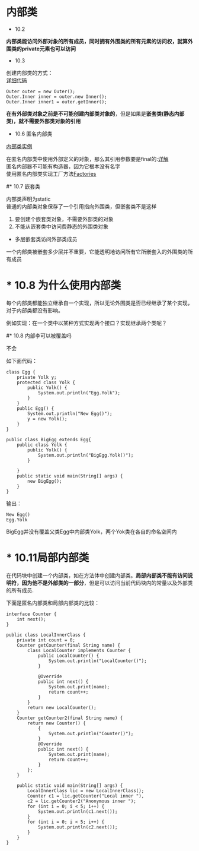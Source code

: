 # 内部类

* 10.2

**内部类能访问外部对象的所有成员，同时拥有外围类的所有元素的访问权，就算外围类的private元素也可以访问**

* 10.3


创建内部类的方式：<br>
[详细代码](https://github.com/shanyao19940801/BookeNote/blob/master/ThinkingInJava/think-first/src/com/thinkf/chapter10/c01/Outer.java)

	Outer outer = new Outer();
	Outer.Inner inner = outer.new Inner();
	Outer.Inner inner1 = outer.getInner();

**在有外部类对象之前是不可能创建内部类对象的**，但是如果是**嵌套类(静态内部类)，就不需要外部类对象的引用**

* 10.6 匿名内部类

[内部类实例](https://github.com/shanyao19940801/BookeNote/blob/master/ThinkingInJava/think-first/src/com/thinkf/chapter10/c06/Parce17.java)

在匿名内部类中使用外部定义的对象，那么其引用参数要是final的:[详解](https://www.cnblogs.com/DarrenChan/p/5738957.html)<br>
匿名内部器不可能有构造器，因为它根本没有名字<br>
使用匿名内部类实现工厂方法[Factories](https://github.com/shanyao19940801/BookeNote/blob/master/ThinkingInJava/think-first/src/com/thinkf/chapter10/c06/Factories.java)

#* 10.7 嵌套类

内部类声明为static<br>
普通的内部类对象保存了一个引用指向外围类，但嵌套类不是这样



1. 要创建个嵌套类对象，不需要外部类的对象
2. 不能从嵌套类中访问费静态的外围类对象

* 多层嵌套类访问外部类成员

一个内部类被嵌套多少层并不重要，它能透明地访问所有它所嵌套入的外围类的所有成员

# * 10.8 **为什么使用内部类**

每个内部类都能独立继承自一个实现，所以无论外围类是否已经继承了某个实现，对于内部类都没有影响。<br>

例如实现：在一个类中以某种方式实现两个接口？实现继承两个类呢？

#* 10.8 内部李可以被覆盖吗

不会

如下面代码：

	
	class Egg {
	    private Yolk y;
	    protected class Yolk {
	        public Yolk() {
	            System.out.println("Egg.Yolk");
	        }
	    }
	    public Egg() {
	        System.out.println("New Egg()");
	        y = new Yolk();
	    }
	}
	
	public class BigEgg extends Egg{
	    public class Yolk {
	        public Yolk() {
	            System.out.println("BigEgg.Yolk()");
	        }
	
	    }
	    public static void main(String[] args) {
	        new BigEgg();
	    }
	}
	
输出：

	New Egg()
	Egg.Yolk

BigEgg并没有覆盖父类Egg中内部类Yolk，两个Yok类在各自的命名空间内

# * 10.11局部内部类

在代码块中创建一个内部类，如在方法体中创建内部类。**局部内部类不能有访问说明符，因为他不是外部类的一部分**，但是可以访问当前代码块内的常量以及外部类的所有成员.

下面是匿名内部类和局部内部类的比较：

	interface Counter {
	    int next();
	}
	
	public class LocalInnerClass {
	    private int count = 0;
	    Counter getCounter(final String name) {
	        class LocalCounter implements Counter {
	            public LocalCounter() {
	                System.out.println("LocalCounter()");
	            }
	
	            @Override
	            public int next() {
	                System.out.print(name);
	                return count++;
	            }
	        }
	        return new LocalCounter();
	    }
	    Counter getCounter2(final String name) {
	        return new Counter() {
	            {
	                System.out.println("Counter()");
	            }
	            @Override
	            public int next() {
	                System.out.print(name);
	                return count++;
	            }
	        };
	    }
	
	    public static void main(String[] args) {
	        LocalInnerClass lic = new LocalInnerClass();
	        Counter c1 = lic.getCounter("Local inner "),
	        c2 = lic.getCounter2("Anonymous inner ");
	        for (int i = 0; i < 5; i++) {
	            System.out.println(c1.next());
	        }
	        for (int i = 0; i < 5; i++) {
	            System.out.println(c2.next());
	        }
	    }
	}
